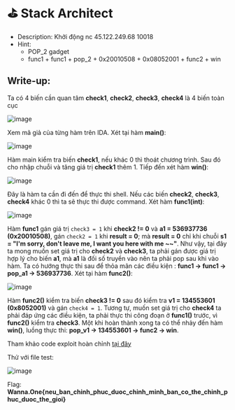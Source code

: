 # ⛳ Stack Architect

- Description: Khởi động nc 45.122.249.68 10018
- Hint:
  - POP_2 gadget
  - func1 + func1 + pop_2 + 0x20010508 + 0x08052001 + func2 + win

## Write-up:


Ta có 4 biến cần quan tâm **check1**, **check2**, **check3**, **check4** là 4 biến toàn cục

![image](https://user-images.githubusercontent.com/48288606/147558474-45f43ce1-f6c4-4693-87fb-647582234b1f.png)

Xem mã giả của từng hàm trên IDA. Xét tại hàm **main()**:

![image](https://user-images.githubusercontent.com/48288606/147556706-61c727af-4529-4697-b4b9-edd08f0e369b.png)

Hàm main kiểm tra biến **check1**, nếu khác 0 thì thoát chương trình. Sau đó cho nhập chuỗi và tăng giá trị **check1** thêm 1. Tiếp đến xét hàm **win()**:

![image](https://user-images.githubusercontent.com/48288606/147556787-1d3b743f-db29-48e9-b804-26a833265cc0.png)

Đây là hàm ta cần đi đến để thực thi shell. Nếu các biến **check2**, **check3**, **check4** khác 0 thì ta sẽ thực thi được command. Xét hàm **func1(int)**:

![image](https://user-images.githubusercontent.com/48288606/147556763-b590f142-1ef8-4a5f-85c1-c87427adb8b9.png)

Hàm **func1** gán giá trị `check3 = 1` khi **check2 != 0** và **a1 = 536937736 (0x20010508)**, gán  `check2 = 1` khi **result = 0**; mà **result = 0** chỉ khi chuỗi **s1 = "I'm sorry, don't leave me, I want you here with me \~\~"**. Như vậy, tại đây ta mong muốn set giá trị cho **check2** và **check3**, ta phải gán được giá trị hợp lý cho biến **a1**, mà **a1** là đối số truyền vào nên ta phải pop sau khi vào hàm. Ta có hướng thực thi sau để thỏa mãn các điều kiện : **func1 -> func1 -> pop_a1 -> 536937736**.  Xét tại hàm **func2()**:

![image](https://user-images.githubusercontent.com/48288606/147556732-fabc7098-f520-4d98-8cb4-3281e1f2dc03.png)

Hàm **func2()** kiểm tra biến **check3 != 0** sau đó kiểm tra **v1 = 134553601 (0x8052001)** và gán `check4 = 1`. Tương tự, muốn set giá trị cho **check4** ta phải đáp ứng các điều kiện, ta phải thực thi công đoạn ở **func1()** trước, vì **func2()** kiểm tra **check3**. Một khi hoàn thành xong ta có thể nhảy đến hàm **win()**, luồng thực thi: **pop_v1 -> 134553601 -> func2 -> win**.

Tham khảo code exploit hoàn chỉnh [tại đây](stack.py)

Thử với file test:

![image](https://user-images.githubusercontent.com/48288606/147570923-176db54a-61b8-40e9-9dd0-5bc2183b0755.png)


Flag: **Wanna.One{neu_ban_chinh_phuc_duoc_chinh_minh_ban_co_the_chinh_phuc_duoc_the_gioi}**
